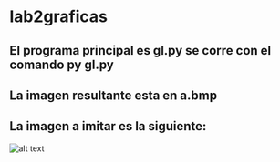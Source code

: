 # lab2graficas
## El programa principal es gl.py se corre con el comando py gl.py
## La imagen resultante esta en a.bmp
## La imagen a imitar es la siguiente:
![alt text](https://www.burrosabio.com/wp-content/uploads/2019/02/Planeta-Neptuno.jpg)
